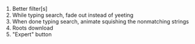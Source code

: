 1. Better filter[s]
2. While typing search, fade out instead of yeeting
3. When done typing search, animate squishing the nonmatching strings
4. Roots download
5. "Expert" button
